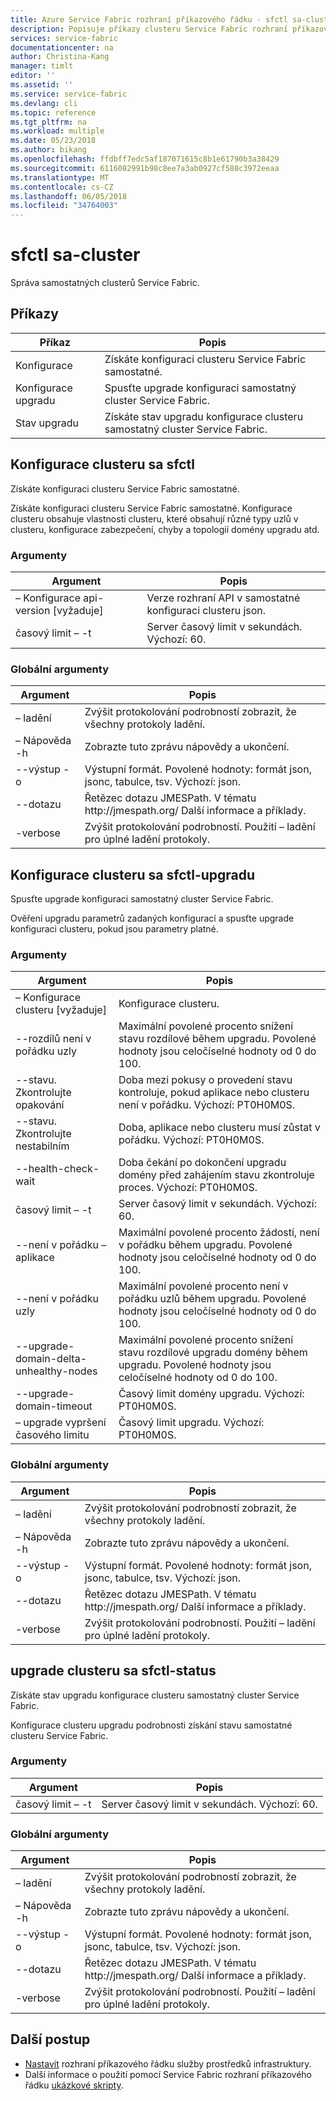 ```yaml
---
title: Azure Service Fabric rozhraní příkazového řádku - sfctl sa-cluster | Microsoft Docs
description: Popisuje příkazy clusteru Service Fabric rozhraní příkazového řádku sfctl samostatné.
services: service-fabric
documentationcenter: na
author: Christina-Kang
manager: timlt
editor: ''
ms.assetid: ''
ms.service: service-fabric
ms.devlang: cli
ms.topic: reference
ms.tgt_pltfrm: na
ms.workload: multiple
ms.date: 05/23/2018
ms.author: bikang
ms.openlocfilehash: ffdbff7edc5af187071615c8b1e61790b3a38429
ms.sourcegitcommit: 6116082991b98c8ee7a3ab0927cf588c3972eeaa
ms.translationtype: MT
ms.contentlocale: cs-CZ
ms.lasthandoff: 06/05/2018
ms.locfileid: "34764003"
---
```

# <a name="sfctl-sa-cluster"></a>sfctl sa-cluster
Správa samostatných clusterů Service Fabric.

## <a name="commands"></a>Příkazy

|Příkaz|Popis|
| --- | --- |
| Konfigurace | Získáte konfiguraci clusteru Service Fabric samostatné. |
| Konfigurace upgradu | Spusťte upgrade konfiguraci samostatný cluster Service Fabric. |
| Stav upgradu | Získáte stav upgradu konfigurace clusteru samostatný cluster Service Fabric. |

## <a name="sfctl-sa-cluster-config"></a>Konfigurace clusteru sa sfctl
Získáte konfiguraci clusteru Service Fabric samostatné.

Získáte konfiguraci clusteru Service Fabric samostatné. Konfigurace clusteru obsahuje vlastnosti clusteru, které obsahují různé typy uzlů v clusteru, konfigurace zabezpečení, chyby a topologií domény upgradu atd.

### <a name="arguments"></a>Argumenty

|Argument|Popis|
| --- | --- |
| – Konfigurace api-version [vyžaduje] | Verze rozhraní API v samostatné konfiguraci clusteru json. |
| časový limit – -t | Server časový limit v sekundách.  Výchozí\: 60. |

### <a name="global-arguments"></a>Globální argumenty

|Argument|Popis|
| --- | --- |
| – ladění | Zvýšit protokolování podrobností zobrazit, že všechny protokoly ladění. |
| – Nápověda -h | Zobrazte tuto zprávu nápovědy a ukončení. |
| --výstup -o | Výstupní formát.  Povolené hodnoty\: formát json, jsonc, tabulce, tsv.  Výchozí\: json. |
| --dotazu | Řetězec dotazu JMESPath. V tématu http\://jmespath.org/ Další informace a příklady. |
| -verbose | Zvýšit protokolování podrobností. Použití – ladění pro úplné ladění protokoly. |

## <a name="sfctl-sa-cluster-config-upgrade"></a>Konfigurace clusteru sa sfctl-upgradu
Spusťte upgrade konfiguraci samostatný cluster Service Fabric.

Ověření upgradu parametrů zadaných konfigurací a spusťte upgrade konfiguraci clusteru, pokud jsou parametry platné.

### <a name="arguments"></a>Argumenty

|Argument|Popis|
| --- | --- |
| – Konfigurace clusteru [vyžaduje] | Konfigurace clusteru. |
| --rozdílů není v pořádku uzly | Maximální povolené procento snížení stavu rozdílové během upgradu. Povolené hodnoty jsou celočíselné hodnoty od 0 do 100. |
| --stavu. Zkontrolujte opakování | Doba mezi pokusy o provedení stavu kontroluje, pokud aplikace nebo clusteru není v pořádku.  Výchozí\: PT0H0M0S. |
| --stavu. Zkontrolujte nestabilním | Doba, aplikace nebo clusteru musí zůstat v pořádku.  Výchozí\: PT0H0M0S. |
| --health-check-wait | Doba čekání po dokončení upgradu domény před zahájením stavu zkontroluje proces.  Výchozí\: PT0H0M0S. |
| časový limit – -t | Server časový limit v sekundách.  Výchozí\: 60. |
| --není v pořádku – aplikace | Maximální povolené procento žádostí, není v pořádku během upgradu. Povolené hodnoty jsou celočíselné hodnoty od 0 do 100. |
| --není v pořádku uzly | Maximální povolené procento není v pořádku uzlů během upgradu. Povolené hodnoty jsou celočíselné hodnoty od 0 do 100. |
| --upgrade-domain-delta-unhealthy-nodes | Maximální povolené procento snížení stavu rozdílové upgradu domény během upgradu. Povolené hodnoty jsou celočíselné hodnoty od 0 do 100. |
| --upgrade-domain-timeout | Časový limit domény upgradu.  Výchozí\: PT0H0M0S. |
| – upgrade vypršení časového limitu | Časový limit upgradu.  Výchozí\: PT0H0M0S. |

### <a name="global-arguments"></a>Globální argumenty

|Argument|Popis|
| --- | --- |
| – ladění | Zvýšit protokolování podrobností zobrazit, že všechny protokoly ladění. |
| – Nápověda -h | Zobrazte tuto zprávu nápovědy a ukončení. |
| --výstup -o | Výstupní formát.  Povolené hodnoty\: formát json, jsonc, tabulce, tsv.  Výchozí\: json. |
| --dotazu | Řetězec dotazu JMESPath. V tématu http\://jmespath.org/ Další informace a příklady. |
| -verbose | Zvýšit protokolování podrobností. Použití – ladění pro úplné ladění protokoly. |

## <a name="sfctl-sa-cluster-upgrade-status"></a>upgrade clusteru sa sfctl-status
Získáte stav upgradu konfigurace clusteru samostatný cluster Service Fabric.

Konfigurace clusteru upgradu podrobnosti získání stavu samostatné clusteru Service Fabric.

### <a name="arguments"></a>Argumenty

|Argument|Popis|
| --- | --- |
| časový limit – -t | Server časový limit v sekundách.  Výchozí\: 60. |

### <a name="global-arguments"></a>Globální argumenty

|Argument|Popis|
| --- | --- |
| – ladění | Zvýšit protokolování podrobností zobrazit, že všechny protokoly ladění. |
| – Nápověda -h | Zobrazte tuto zprávu nápovědy a ukončení. |
| --výstup -o | Výstupní formát.  Povolené hodnoty\: formát json, jsonc, tabulce, tsv.  Výchozí\: json. |
| --dotazu | Řetězec dotazu JMESPath. V tématu http\://jmespath.org/ Další informace a příklady. |
| -verbose | Zvýšit protokolování podrobností. Použití – ladění pro úplné ladění protokoly. |

## <a name="next-steps"></a>Další postup
- [Nastavit](service-fabric-cli.md) rozhraní příkazového řádku služby prostředků infrastruktury.
- Další informace o použití pomocí Service Fabric rozhraní příkazového řádku [ukázkové skripty](/azure/service-fabric/scripts/sfctl-upgrade-application).